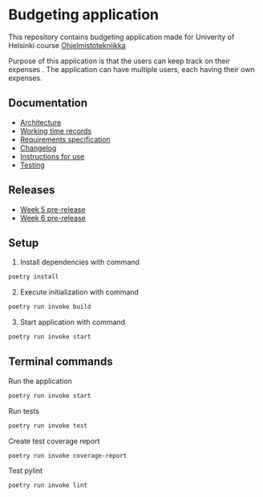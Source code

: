 # Budgeting application 
This repository contains budgeting application made for Univerity of Helsinki course [Ohjelmistotekniikka](https://courses.helsinki.fi/fi/tkt20002)

Purpose of this application is that the users can keep track on their expenses . The application can have multiple users, each having their own expenses.


## Documentation 
- [Architecture](https://github.com/oheinonen/ot-harjoitustyo/blob/master/documentation/architecture.md)
- [Working time records](https://github.com/oheinonen/ot-harjoitustyo/blob/master/documentation/working_time_records.md)
- [Requirements specification](https://github.com/oheinonen/ot-harjoitustyo/blob/master/documentation/requirement_specification.md)
- [Changelog](https://github.com/oheinonen/ot-harjoitustyo/blob/master/documentation/changelog.md)
- [Instructions for use](https://github.com/oheinonen/ot-harjoitustyo/blob/master/documentation/instructions.md)
- [Testing](https://github.com/oheinonen/ot-harjoitustyo/blob/master/documentation/testing.md)


## Releases
- [Week 5 pre-release](https://github.com/oheinonen/ot-harjoitustyo/releases/tag/week5)
- [Week 6 pre-release](https://github.com/oheinonen/ot-harjoitustyo/releases/tag/week6)

## Setup

1. Install dependencies with command
```bash
poetry install
```

2. Execute initialization with command

```bash
poetry run invoke build
```

3. Start application with command

```bash
poetry run invoke start
```

## Terminal commands
Run the application
```bash
poetry run invoke start
```
Run tests
```bash
poetry run invoke test
```

Create test coverage report
```bash
poetry run invoke coverage-report
```

Test pylint
```bash
poetry run invoke lint
```
